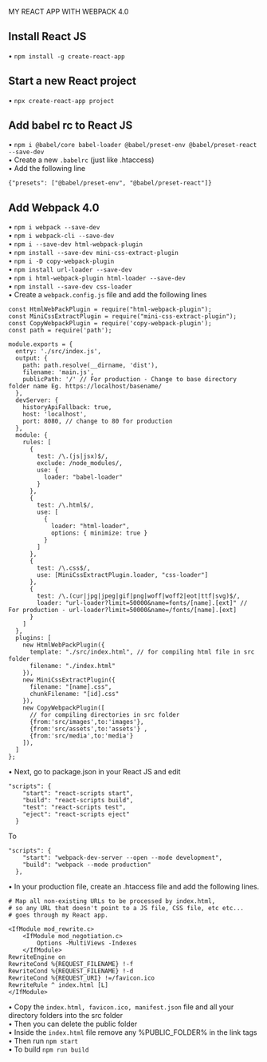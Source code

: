 MY REACT APP WITH WEBPACK 4.0
## Install React JS
•	``npm install -g create-react-app``
## Start a new React project
•	``npx create-react-app project``
## Add babel rc to React JS
•	``npm i @babel/core babel-loader @babel/preset-env @babel/preset-react --save-dev``\
•	Create a new ``.babelrc`` (just like .htaccess)\
•	Add the following line

```{"presets": ["@babel/preset-env", "@babel/preset-react"]}```

## Add Webpack 4.0
•	``npm i webpack --save-dev``\
•	``npm i webpack-cli --save-dev``\
•	``npm i --save-dev html-webpack-plugin``\
•	``npm install --save-dev mini-css-extract-plugin``\
•	``npm i -D copy-webpack-plugin``\
•	``npm install url-loader --save-dev``\
•	``npm i html-webpack-plugin html-loader --save-dev``\
•	``npm install --save-dev css-loader``\
•	Create a ``webpack.config.js`` file and add the following lines

```
const HtmlWebPackPlugin = require("html-webpack-plugin");
const MiniCssExtractPlugin = require("mini-css-extract-plugin");
const CopyWebpackPlugin = require('copy-webpack-plugin');
const path = require('path');

module.exports = {
  entry: './src/index.js',
  output: {
    path: path.resolve(__dirname, 'dist'),
    filename: 'main.js',
    publicPath: '/' // For production - Change to base directory folder name Eg. https://localhost/basename/
  },
  devServer: {
    historyApiFallback: true,
    host: 'localhost',
    port: 8080, // change to 80 for production
  },
  module: {
    rules: [
      {
        test: /\.(js|jsx)$/,
        exclude: /node_modules/,
        use: {
          loader: "babel-loader"
        }
      },
      {
        test: /\.html$/,
        use: [
          {
            loader: "html-loader",
            options: { minimize: true }
          }
        ]
      },
      {
        test: /\.css$/,
        use: [MiniCssExtractPlugin.loader, "css-loader"]
      },
      { 
        test: /\.(cur|jpg|jpeg|gif|png|woff|woff2|eot|ttf|svg)$/,
        loader: "url-loader?limit=50000&name=fonts/[name].[ext]" // For production - url-loader?limit=50000&name=/fonts/[name].[ext]
      }
    ]
  },
  plugins: [
    new HtmlWebPackPlugin({
      template: "./src/index.html", // for compiling html file in src folder
      filename: "./index.html"
    }),
    new MiniCssExtractPlugin({
      filename: "[name].css",
      chunkFilename: "[id].css"
    }),
    new CopyWebpackPlugin([
      // for compiling directories in src folder
      {from:'src/images',to:'images'},
      {from:'src/assets',to:'assets'} ,
      {from:'src/media',to:'media'} 
    ]),
  ]
};
```
•	Next, go to package.json in your React JS and edit
```
"scripts": {
    "start": "react-scripts start",
    "build": "react-scripts build",
    "test": "react-scripts test",
    "eject": "react-scripts eject"
  }
  ```

To
```
"scripts": {
    "start": "webpack-dev-server --open --mode development",
    "build": "webpack --mode production"
  },
  ```

•	In your production file, create an .htaccess file and add the following lines.
```
# Map all non-existing URLs to be processed by index.html,
# so any URL that doesn't point to a JS file, CSS file, etc etc...
# goes through my React app.

<IfModule mod_rewrite.c> 
    <IfModule mod_negotiation.c>
        Options -MultiViews -Indexes
    </IfModule>
RewriteEngine on
RewriteCond %{REQUEST_FILENAME} !-f
RewriteCond %{REQUEST_FILENAME} !-d
RewriteCond %{REQUEST_URI} !=/favicon.ico
RewriteRule ^ index.html [L]
</IfModule>
```
•	Copy the ``index.html, favicon.ico, manifest.json`` file and all your directory folders into the src folder\
•	Then you can delete the public folder\
•	Inside the ``index.html`` file remove any %PUBLIC_FOLDER% in the link tags\
•	Then run ``npm start``\
•	To build ``npm run build``
